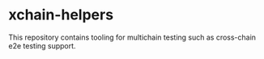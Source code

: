 # xchain-helpers

This repository contains tooling for multichain testing such as cross-chain e2e testing support.